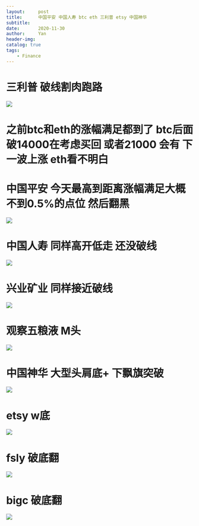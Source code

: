 ```yaml
---
layout:     post
title:      中国平安 中国人寿 btc eth 三利普 etsy 中国神华
subtitle:   
date:       2020-11-30
author:     Yan
header-img: 
catalog: true
tags:
    - Finance
---
```


# 三利普 破线割肉跑路
![](/img/3bdbdc55.png)

# 之前btc和eth的涨幅满足都到了 btc后面破14000在考虑买回 或者21000 会有 下一波上涨 eth看不明白

# 中国平安 今天最高到距离涨幅满足大概不到0.5%的点位 然后翻黑
![](/img/27e1c829.png)

# 中国人寿 同样高开低走 还没破线
![](/img/f1cc7ece.png)

# 兴业矿业 同样接近破线
![](/img/f24861f8.png)

# 观察五粮液 M头
![](/img/8b7e2d03.png)

# 中国神华 大型头肩底+ 下飘旗突破
![](/img/57b19bd4.png)

# etsy w底
![](/img/a2495374.png)


# fsly 破底翻
![](/img/d13cedb4.png)

# bigc 破底翻
![](/img/f78f1317.png)
